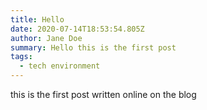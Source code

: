 ```yaml
---
title: Hello
date: 2020-07-14T18:53:54.805Z
author: Jane Doe
summary: Hello this is the first post
tags:
  - tech environment
---
```

this is the first post written online on the blog